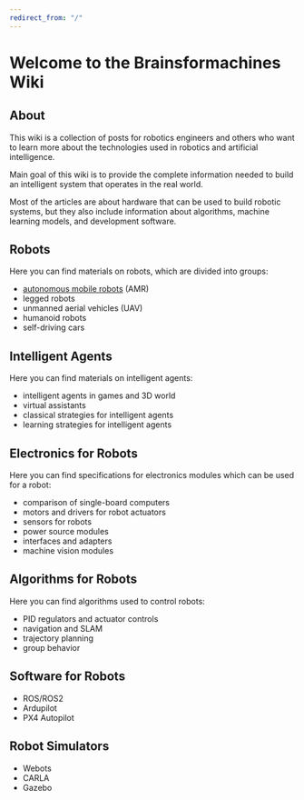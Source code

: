 ```yaml
---
redirect_from: "/"
---
```


# Welcome to the Brainsformachines Wiki

## About

This wiki is a collection of posts for robotics engineers and others who want to learn more about the technologies used in robotics and artificial intelligence.

Main goal of this wiki is to provide the complete information needed to build an intelligent system that operates in the real world.

Most of the articles are about hardware that can be used to build robotic systems, but they also include information about algorithms, machine learning models, and development software.

## Robots

Here you can find materials on robots, which are divided into groups:

- [autonomous mobile robots](autonomous_mobile_robots) (AMR)
- legged robots
- unmanned aerial vehicles (UAV)
- humanoid robots
- self-driving cars

## Intelligent Agents

Here you can find materials on intelligent agents:

- intelligent agents in games and 3D world
- virtual assistants
- classical strategies for intelligent agents
- learning strategies for intelligent agents

## Electronics for Robots

Here you can find specifications for electronics modules which can be used for a robot:

- comparison of single-board computers
- motors and drivers for robot actuators
- sensors for robots
- power source modules
- interfaces and adapters
- machine vision modules

## Algorithms for Robots

Here you can find algorithms used to control robots:

- PID regulators and actuator controls
- navigation and SLAM
- trajectory planning
- group behavior

## Software for Robots

- ROS/ROS2
- Ardupilot
- PX4 Autopilot

## Robot Simulators

- Webots
- CARLA
- Gazebo